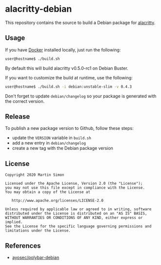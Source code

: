 # alacritty-debian

This repository contains the source to build a Debian package for [alacritty](https://github.com/alacritty/alacritty).

## Usage

If you have [Docker](https://www.docker.com/) installed locally, just run the following:

```bash
user@hostname$ ./build.sh
```
By default this will build alacritty v0.5.0-rc1 on Debian Buster.

If you want to customize the build at runtime, use the following:

```bash
user@hostname$ ./build.sh -i debian:unstable-slim -v 0.4.3
```
Don't forget to update `debian/changelog` so your package is generated with the correct version.

## Release

To publish a new package version to Github, follow these steps:
  * update the `VERSION` variable in `build.sh`
  * add a new entry in `debian/changelog`
  * create a new tag with the Debian package version

## License

```
Copyright 2020 Martin Simon

Licensed under the Apache License, Version 2.0 (the "License");
you may not use this file except in compliance with the License.
You may obtain a copy of the License at

   http://www.apache.org/licenses/LICENSE-2.0

Unless required by applicable law or agreed to in writing, software
distributed under the License is distributed on an "AS IS" BASIS,
WITHOUT WARRANTIES OR CONDITIONS OF ANY KIND, either express or implied.
See the License for the specific language governing permissions and
limitations under the License.

```


## References

* [ayosec/polybar-debian](https://github.com/ayosec/polybar-debian)
